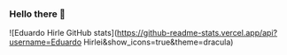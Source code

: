 ### Hello there 👋

![Eduardo Hirle GitHub stats](https://github-readme-stats.vercel.app/api?username=Eduardo Hirlei&show_icons=true&theme=dracula)
